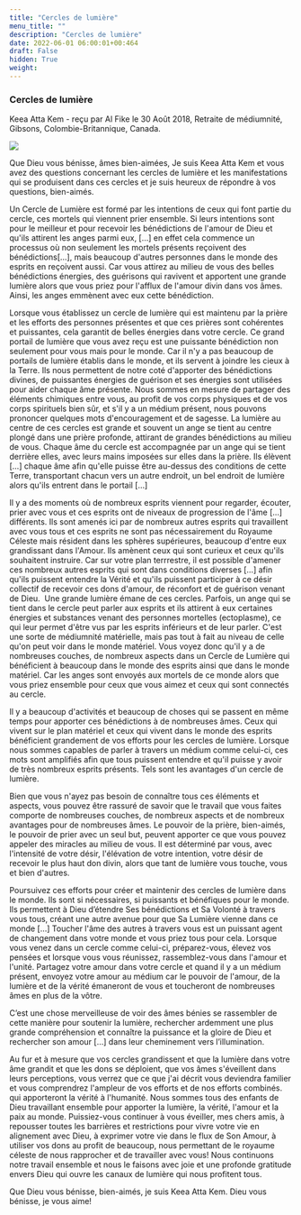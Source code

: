 ```yaml
---
title: "Cercles de lumière"
menu_title: ""
description: "Cercles de lumière"
date: 2022-06-01 06:00:01+00:464
draft: False
hidden: True
weight:
---
```

### Cercles de lumière

Keea Atta Kem - reçu par Al Fike le 30 Août 2018, Retraite de médiumnité, Gibsons, Colombie-Britannique, Canada.

![](/fr-contemporary-messages/fr-contemporary-messages-by-date-order/fr-contemporary-messages-2018/fr-circlesoflight-2018.jpg)

Que Dieu vous bénisse, âmes bien-aimées, Je suis Keea Atta Kem et vous avez des questions concernant les cercles de lumière et les manifestations qui se produisent dans ces cercles et je suis heureux de répondre à vos questions, bien-aimés.

Un Cercle de Lumière est formé par les intentions de ceux qui font partie du cercle, ces mortels qui viennent prier ensemble. Si leurs intentions sont pour le meilleur et pour recevoir les bénédictions de l'amour de Dieu et qu'ils attirent les anges parmi eux, […] en effet cela commence un processus où non seulement les mortels présents reçoivent des bénédictions[…], mais beaucoup d'autres personnes dans le monde des esprits en reçoivent aussi. Car vous attirez au milieu de vous des belles bénédictions énergies, des guérisons qui ravivent et apportent une grande lumière alors que vous priez pour l'afflux de l'amour divin dans vos âmes. Ainsi, les anges emmènent avec eux cette bénédiction.

Lorsque vous établissez un cercle de lumière qui est maintenu par la prière et les efforts des personnes présentes et que ces prières sont cohérentes et puissantes, cela garantit de belles énergies dans votre cercle. Ce grand portail de lumière que vous avez reçu est une puissante bénédiction non seulement pour vous mais pour le monde. Car il n'y a pas beaucoup de portails de lumière établis dans le monde, et ils servent à joindre les cieux à la Terre. Ils nous permettent de notre coté d'apporter des bénédictions divines, de puissantes énergies de guérison et ses énergies sont utilisées pour aider chaque âme présente. Nous sommes en mesure de partager des éléments chimiques entre vous, au profit de vos corps physiques et de vos corps spirituels bien sûr, et s'il y a un médium présent, nous pouvons prononcer quelques mots d'encouragement et de sagesse. La lumière au centre de ces cercles est grande et souvent un ange se tient au centre plongé dans une prière profonde, attirant de grandes bénédictions au milieu de vous. Chaque âme du cercle est accompagnée par un ange qui se tient derrière elles, avec leurs mains imposées sur elles dans la prière. Ils élèvent […] chaque âme afin qu'elle puisse être au-dessus des conditions de cette Terre, transportant chacun vers un autre endroit, un bel endroit de lumière alors qu'ils entrent dans le portail […]

Il y a des moments où de nombreux esprits viennent pour regarder, écouter, prier avec vous et ces esprits ont de niveaux de progression de l'âme [...] différents. Ils sont amenés ici par de nombreux autres esprits qui travaillent avec vous tous et ces esprits ne sont pas nécessairement du Royaume Céleste mais résident dans les sphères supérieures, beaucoup d'entre eux grandissant dans l'Amour. Ils amènent ceux qui sont curieux et ceux qu'ils souhaitent instruire. Car sur votre plan terrrestre, il est possible d'amener ces nombreux autres esprits qui sont dans conditions diverses […] afin qu'ils puissent entendre la Vérité et qu'ils puissent participer à ce désir collectif de recevoir ces dons d'amour, de réconfort et de guérison venant de Dieu.  Une grande lumière émane de ces cercles. Parfois, un ange qui se tient dans le cercle peut parler aux esprits et ils attirent à eux certaines énergies et substances venant des personnes mortelles (ectoplasme), ce qui leur permet d'être vus par les esprits inférieurs et de leur parler. C'est une sorte de médiumnité matérielle, mais pas tout à fait au niveau de celle qu'on peut voir dans le monde matériel. Vous voyez donc qu'il y a de nombreuses couches, de nombreux aspects dans un Cercle de Lumière qui bénéficient à beaucoup dans le monde des esprits ainsi que dans le monde matériel. Car les anges sont envoyés aux mortels de ce monde alors que vous priez ensemble pour ceux que vous aimez et ceux qui sont connectés au cercle.

Il y a beaucoup d'activités et beaucoup de choses qui se passent en même temps pour apporter ces bénédictions à de nombreuses âmes. Ceux qui vivent sur le plan matériel et ceux qui vivent dans le monde des esprits bénéficient grandement de vos efforts pour les cercles de lumière. Lorsque nous sommes capables de parler à travers un médium comme celui-ci, ces mots sont amplifiés afin que tous puissent entendre et qu'il puisse y avoir de très nombreux esprits présents. Tels sont les avantages d'un cercle de lumière.

Bien que vous n'ayez pas besoin de connaître tous ces éléments et aspects, vous pouvez être rassuré de savoir que le travail que vous faites comporte de nombreuses couches, de nombreux aspects et de nombreux avantages pour de nombreuses âmes. Le pouvoir de la prière, bien-aimés, le pouvoir de prier avec un seul but, peuvent apporter ce que vous pouvez appeler des miracles au milieu de vous. Il est déterminé par vous, avec l'intensité de votre désir, l'élévation de votre intention, votre désir de recevoir le plus haut don divin, alors que tant de lumière vous touche, vous et bien d'autres.

Poursuivez ces efforts pour créer et maintenir des cercles de lumière dans le monde. Ils sont si nécessaires, si puissants et bénéfiques pour le monde. Ils permettent à Dieu d’étendre Ses bénédictions et Sa Volonté à travers vous tous, créant une autre avenue pour que Sa Lumière vienne dans ce monde […] Toucher l'âme des autres à travers vous est un puissant agent de changement dans votre monde et vous priez tous pour cela. Lorsque vous venez dans un cercle comme celui-ci, préparez-vous, élevez vos pensées et lorsque vous vous réunissez, rassemblez-vous dans l'amour et l'unité. Partagez votre amour dans votre cercle et quand il y a un médium présent, envoyez votre amour au médium car le pouvoir de l'amour, de la lumière et de la vérité émaneront de vous et toucheront de nombreuses âmes en plus de la vôtre.

C’est une chose merveilleuse de voir des âmes bénies se rassembler de cette manière pour soutenir la lumière, rechercher ardemment une plus grande compréhension et connaître la puissance et la gloire de Dieu et rechercher son amour […] dans leur cheminement vers l’illumination.

Au fur et à mesure que vos cercles grandissent et que la lumière dans votre âme grandit et que les dons se déploient, que vos âmes s'éveillent dans leurs perceptions, vous verrez que ce que j'ai décrit vous deviendra familier et vous comprendrez l'ampleur de vos efforts et de nos efforts combinés. qui apporteront la vérité à l'humanité. Nous sommes tous des enfants de Dieu travaillant ensemble pour apporter la lumière, la vérité, l'amour et la paix au monde. Puissiez-vous continuer à vous éveiller, mes chers amis, à repousser toutes les barrières et restrictions pour vivre votre vie en alignement avec Dieu, à exprimer votre vie dans le flux de Son Amour, à utiliser vos dons au profit de beaucoup, nous permettant de le royaume céleste de nous rapprocher et de travailler avec vous! Nous continuons notre travail ensemble et nous le faisons avec joie et une profonde gratitude envers Dieu qui ouvre les canaux de lumière qui nous profitent tous.

Que Dieu vous bénisse, bien-aimés, je suis Keea Atta Kem. Dieu vous bénisse, je vous aime!
